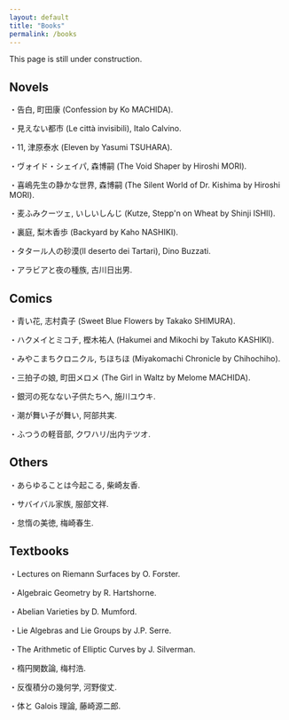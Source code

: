 ```yaml
---
layout: default
title: "Books"
permalink: /books
---
```


This page is still under construction.

## Novels

・告白, 町田康 (Confession by Ko MACHIDA).

・見えない都市 (Le città invisibili), Italo Calvino.

・11, 津原泰水 (Eleven by Yasumi TSUHARA).

・ヴォイド・シェイパ, 森博嗣 (The Void Shaper by Hiroshi MORI).

・喜嶋先生の静かな世界, 森博嗣 (The Silent World of Dr. Kishima by Hiroshi MORI).

・麦ふみクーツェ, いしいしんじ (Kutze, Stepp'n on Wheat by Shinji ISHII).

・裏庭, 梨木香歩 (Backyard by Kaho NASHIKI).

・タタール人の砂漠(Il deserto dei Tartari), Dino Buzzati.

・アラビアと夜の種族, 古川日出男.

## Comics

・青い花, 志村貴子 (Sweet Blue Flowers by Takako SHIMURA).

・ハクメイとミコチ, 樫木祐人 (Hakumei and Mikochi by Takuto KASHIKI).

・みやこまちクロニクル, ちほちほ (Miyakomachi Chronicle by Chihochiho).

・三拍子の娘, 町田メロメ (The Girl in Waltz by Melome MACHIDA).

・銀河の死なない子供たちへ, 施川ユウキ.

・潮が舞い子が舞い, 阿部共実.

・ふつうの軽音部, クワハリ/出内テツオ.

## Others

・あらゆることは今起こる, 柴崎友香.

・サバイバル家族, 服部文祥.

・怠惰の美徳, 梅崎春生.

## Textbooks

・Lectures on Riemann Surfaces by O. Forster.

・Algebraic Geometry by R. Hartshorne.

・Abelian Varieties by D. Mumford.

・Lie Algebras and Lie Groups by J.P. Serre.

・The Arithmetic of Elliptic Curves by J. Silverman.

・楕円関数論, 梅村浩.

・反復積分の幾何学, 河野俊丈.

・体と Galois 理論, 藤崎源二郎.
